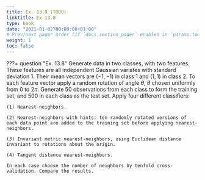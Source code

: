 ```yaml
---
title: Ex. 13.8 (TODO)
linktitle: Ex 13.8
type: book
date: "2021-01-02T00:00:00+01:00"
# Prev/next pager order (if `docs_section_pager` enabled in `params.toml`)
weight: 1
toc: false
---
```


???+ question "Ex. 13.8"
	Generate data in two classes, with two features. These features are all independent Gaussian variates with standard deviation 1. Their
	mean vectors are $(-1,-1)$ in class 1 and $(1, 1)$ in class 2. To each feature vector apply a random rotation of angle $\theta$, $\theta$ chosen uniformly from 0 to $2\pi$. Generate 50 observations from each class to form the training set, and 500 in each class as the test set. Apply four different classifiers:
	
	(1) Nearest-neighbors.
	
    (2) Nearest-neighbors with hints: ten randomly rotated versions of each data point are added to the training set before applying nearest-neighbors.
	
    (3) Invariant metric nearest-neighbors, using Euclidean distance invariant to rotations about the origin.
	
    (4) Tangent distance nearest-neighbors.

	In each case choose the number of neighbors by tenfold cross-validation. Compare the results.
